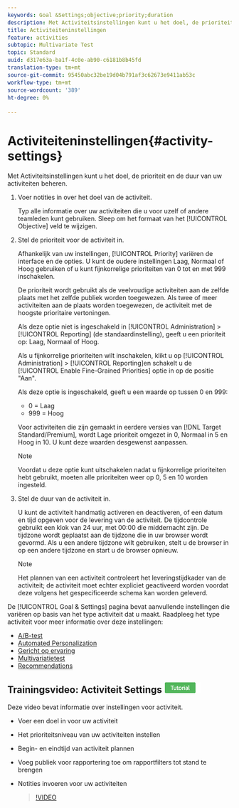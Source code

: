 ```yaml
---
keywords: Goal &Settings;objective;priority;duration
description: Met Activiteitsinstellingen kunt u het doel, de prioriteit en de duur van uw activiteiten beheren.
title: Activiteiteninstellingen
feature: activities
subtopic: Multivariate Test
topic: Standard
uuid: d317e63a-ba1f-4c0e-ab90-c6181b8b45fd
translation-type: tm+mt
source-git-commit: 95450abc32be19d04b791af3c62673e9411ab53c
workflow-type: tm+mt
source-wordcount: '389'
ht-degree: 0%

---
```



# Activiteiteninstellingen{#activity-settings}

Met Activiteitsinstellingen kunt u het doel, de prioriteit en de duur van uw activiteiten beheren.

1. Voer notities in over het doel van de activiteit.

   Typ alle informatie over uw activiteiten die u voor uzelf of andere teamleden kunt gebruiken. Sleep om het formaat van het [!UICONTROL Objective] veld te wijzigen.
1. Stel de prioriteit voor de activiteit in.

   Afhankelijk van uw instellingen, [!UICONTROL Priority] variëren de interface en de opties. U kunt de oudere instellingen Laag, Normaal of Hoog gebruiken of u kunt fijnkorrelige prioriteiten van 0 tot en met 999 inschakelen.

   De prioriteit wordt gebruikt als de veelvoudige activiteiten aan de zelfde plaats met het zelfde publiek worden toegewezen. Als twee of meer activiteiten aan de plaats worden toegewezen, de activiteit met de hoogste prioritaire vertoningen.

   Als deze optie niet is ingeschakeld in [!UICONTROL Administration] > [!UICONTROL Reporting] (de standaardinstelling), geeft u een prioriteit op: Laag, Normaal of Hoog.

   Als u fijnkorrelige prioriteiten wilt inschakelen, klikt u op [!UICONTROL Administration] > [!UICONTROL Reporting]en schakelt u de [!UICONTROL Enable Fine-Grained Priorities] optie in op de positie &quot;Aan&quot;.

   Als deze optie is ingeschakeld, geeft u een waarde op tussen 0 en 999:

   * 0 = Laag
   * 999 = Hoog

   Voor activiteiten die zijn gemaakt in eerdere versies van [!DNL Target Standard/Premium], wordt Lage prioriteit omgezet in 0, Normaal in 5 en Hoog in 10. U kunt deze waarden desgewenst aanpassen.

   >[!NOTE]
   >
   >Voordat u deze optie kunt uitschakelen nadat u fijnkorrelige prioriteiten hebt gebruikt, moeten alle prioriteiten weer op 0, 5 en 10 worden ingesteld.

1. Stel de duur van de activiteit in.

   U kunt de activiteit handmatig activeren en deactiveren, of een datum en tijd opgeven voor de levering van de activiteit. De tijdcontrole gebruikt een klok van 24 uur, met 00:00 die middernacht zijn. De tijdzone wordt geplaatst aan de tijdzone die in uw browser wordt gevormd. Als u een andere tijdzone wilt gebruiken, stelt u de browser in op een andere tijdzone en start u de browser opnieuw.

   >[!NOTE]
   >
   >Het plannen van een activiteit controleert het leveringstijdkader van de activiteit; de activiteit moet echter expliciet geactiveerd worden voordat deze volgens het gespecificeerde schema kan worden geleverd.

De [!UICONTROL Goal & Settings] pagina bevat aanvullende instellingen die variëren op basis van het type activiteit dat u maakt. Raadpleeg het type activiteit voor meer informatie over deze instellingen:

* [A/B-test](/help/c-activities/t-test-ab/t-test-create-ab/ab-goals-and-settings.md#reference_B25389FD6F3A4989801E740364B089CC)
* [Automated Personalization](/help/c-activities/t-automated-personalization/automated-personalization.md#task_8AAF837796D74CF893CA2F88BA1491C9)
* [Gericht op ervaring](/help/c-activities/t-experience-target/t-xt-create/xt-goals-and-settings.md#reference_B25389FD6F3A4989801E740364B089CC)
* [Multivariatietest](/help/c-activities/c-multivariate-testing/t-create-multivariate-test/goals-and-settings.md#reference_B25389FD6F3A4989801E740364B089CC)
* [Recommendations](/help/c-recommendations/t-create-recs-activity/recs-activity-settings.md#reference_3FDA8388CEEC4159949151C1829E2FBB)

## Trainingsvideo: Activiteit Settings ![Tutorial badge](/help/assets/tutorial.png)

Deze video bevat informatie over instellingen voor activiteit.

* Voer een doel in voor uw activiteit
* Het prioriteitsniveau van uw activiteiten instellen
* Begin- en eindtijd van activiteit plannen
* Voeg publiek voor rapportering toe om rapportfilters tot stand te brengen
* Notities invoeren voor uw activiteiten

   >[!VIDEO](https://video.tv.adobe.com/v/17381)
